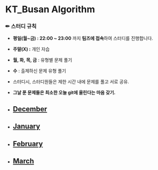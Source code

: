 # KT_Busan Algorithm

### ✏ 스터디 규칙

- **평일(월~금) : 22:00 ~ 23:00** 까지 **팀즈에 접속**하여 스터디를 진행합니다.
- **주말(X) :** 개인 자습
- **월, 화, 목, 금** : 유형별 문제 풀기
- **수** : 출제하신 문제 유형 풀기
- 스터디시, 스터디원들은 제한 시간 내에 문제를 풀고 서로 공유.
- **그날 푼 문제들은 최소한 오늘 git에 올린다는 마음 갖기.**
  <br>

- ## [December](12)
- ## [January](1)
- ## [February](2)
- ## [March](3)
